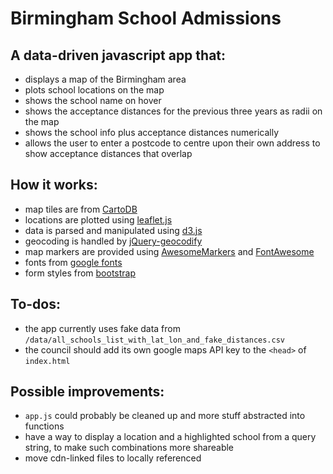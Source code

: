 # Birmingham School Admissions

## A data-driven javascript app that:

* displays a map of the Birmingham area
* plots school locations on the map
* shows the school name on hover
* shows the acceptance distances for the previous three years as radii on the map
* shows the school info plus acceptance distances numerically 
* allows the user to enter a postcode to centre upon their own address to show acceptance distances that overlap

## How it works:

* map tiles are from [CartoDB](https://carto.com/location-data-services/basemaps/)
* locations are plotted using [leaflet.js](http://leafletjs.com/)
* data is parsed and manipulated using [d3.js](https://d3js.org/)
* geocoding is handled by [jQuery-geocodify](https://github.com/datadesk/jquery-geocodify)
* map markers are provided using [AwesomeMarkers](https://github.com/lvoogdt/Leaflet.awesome-markers) and [FontAwesome](http://fontawesome.io/)
* fonts from [google fonts](https://fonts.google.com/)
* form styles from [bootstrap](http://getbootstrap.com/)

## To-dos:

* the app currently uses fake data from `/data/all_schools_list_with_lat_lon_and_fake_distances.csv`
* the council should add its own google maps API key to the `<head>` of `index.html` 

## Possible improvements:

* `app.js` could probably be cleaned up and more stuff abstracted into functions
* have a way to display a location and a highlighted school from a query string, to make such combinations more shareable
* move cdn-linked files to locally referenced